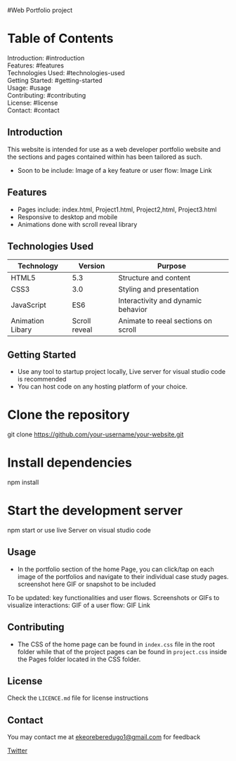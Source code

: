 #Web Portfolio project

# Table of Contents

Introduction: #introduction <br>
Features: #features <br>
Technologies Used: #technologies-used <br>
Getting Started: #getting-started<br>
Usage: #usage<br>
Contributing: #contributing<br>
License: #license<br>
Contact: #contact<br>

## Introduction

This website is intended for use as a web developer portfolio website and the sections and pages contained within has been tailored as such.

- Soon to be include: Image of a key feature or user flow: Image Link

## Features

- Pages include: index.html, Project1.html, Project2,html, Project3.html
- Responsive to desktop and mobile
- Animations done with scroll reveal library

## Technologies Used

| Technology       | Version       | Purpose                             |
| ---------------- | ------------- | ----------------------------------- |
| HTML5            | 5.3           | Structure and content               |
| CSS3             | 3.0           | Styling and presentation            |
| JavaScript       | ES6           | Interactivity and dynamic behavior  |
| Animation Libary | Scroll reveal | Animate to reeal sections on scroll |

## Getting Started

- Use any tool to startup project locally, Live server for visual studio code is recommended
- You can host code on any hosting platform of your choice.

# Clone the repository

git clone https://github.com/your-username/your-website.git

# Install dependencies

npm install

# Start the development server

npm start or use live Server on visual studio code

## Usage

- In the portfolio section of the home Page, you can click/tap on each image of the portfolios and navigate to their individual case study pages.
  screenshot here GIF or snapshot to be included

To be updated:
key functionalities and user flows.
Screenshots or GIFs to visualize interactions:
GIF of a user flow: GIF Link

## Contributing

- The CSS of the home page can be found in `index.css` file in the root folder while that of the project pages can be found in `project.css` inside the Pages folder located in the CSS folder.

## License

Check the `LICENCE.md` file for license instructions

## Contact

You may contact me at ekeoreberedugo1@gmail.com for feedback <br>

[Twitter](https://twitter.com/iamthebuilder__)
